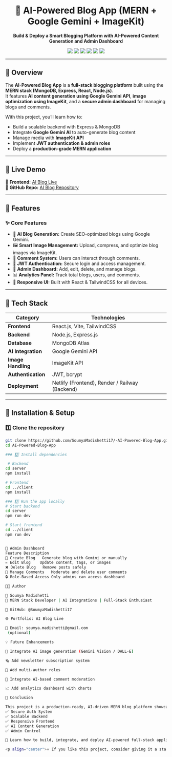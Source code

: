 <!-- Banner -->
<h1 align="center">🧠 AI-Powered Blog App (MERN + Google Gemini + ImageKit)</h1>

<p align="center">
  <b>Build & Deploy a Smart Blogging Platform with AI-Powered Content Generation and Admin Dashboard</b>
</p>

<p align="center">
  <img src="https://img.shields.io/badge/MongoDB-%2347A248.svg?style=for-the-badge&logo=mongodb&logoColor=white" />
  <img src="https://img.shields.io/badge/Express.js-%23000000.svg?style=for-the-badge&logo=express&logoColor=white" />
  <img src="https://img.shields.io/badge/React-%2361DAFB.svg?style=for-the-badge&logo=react&logoColor=black" />
  <img src="https://img.shields.io/badge/Node.js-%23339933.svg?style=for-the-badge&logo=node.js&logoColor=white" />
  <img src="https://img.shields.io/badge/Google%20Gemini-%234285F4.svg?style=for-the-badge&logo=google&logoColor=white" />
  <img src="https://img.shields.io/badge/ImageKit-%230066FF.svg?style=for-the-badge&logo=imagekit&logoColor=white" />
</p>

---

## 🚀 Overview

The **AI-Powered Blog App** is a **full-stack blogging platform** built using the **MERN stack (MongoDB, Express, React, Node.js)**.  
It features **AI content generation using Google Gemini API**, **image optimization using ImageKit**, and a **secure admin dashboard** for managing blogs and comments.  

With this project, you’ll learn how to:
- Build a scalable backend with Express & MongoDB
- Integrate **Google Gemini AI** to auto-generate blog content
- Manage media with **ImageKit API**
- Implement **JWT authentication & admin roles**
- Deploy a **production-grade MERN application**

---

## 🌟 Live Demo

🔗 **Frontend:** [AI Blog Live](https://dynamic-concha-7f7b09.netlify.app/)  
🔗 **GitHub Repo:** [AI Blog Repository](https://github.com/SoumyaMadishetti17/-AI-Powered-Blog-App.git)

---

## 🧩 Features

### ✨ Core Features
- 🧠 **AI Blog Generation:** Create SEO-optimized blogs using Google Gemini.
- 🖼️ **Smart Image Management:** Upload, compress, and optimize blog images via ImageKit.
- 🧾 **Comment System:** Users can interact through comments.
- 🔐 **JWT Authentication:** Secure login and access management.
- 🧰 **Admin Dashboard:** Add, edit, delete, and manage blogs.
- 📊 **Analytics Panel:** Track total blogs, users, and comments.
- 📱 **Responsive UI:** Built with React & TailwindCSS for all devices.

---

## 🧠 Tech Stack

| Category | Technologies |
|-----------|---------------|
| **Frontend** | React.js, Vite, TailwindCSS |
| **Backend** | Node.js, Express.js |
| **Database** | MongoDB Atlas |
| **AI Integration** | Google Gemini API |
| **Image Handling** | ImageKit API |
| **Authentication** | JWT, bcrypt |
| **Deployment** | Netlify (Frontend), Render / Railway (Backend) |

---

## 🧰 Installation & Setup

### 1️⃣ Clone the repository
```bash
git clone https://github.com/SoumyaMadishetti17/-AI-Powered-Blog-App.git
cd AI-Powered-Blog-App

### 2️⃣ Install dependencies

 # Backend
cd server
npm install

# Frontend
cd ../client
npm install

### 3️⃣ Run the app locally
# Start backend
cd server
npm run dev

# Start frontend
cd ../client
npm run dev


🔐 Admin Dashboard
Feature	Description
📝 Create Blog	Generate blog with Gemini or manually
✏️ Edit Blog	Update content, tags, or images
❌ Delete Blog	Remove posts safely
💬 Manage Comments	Moderate and delete user comments
🔒 Role-Based Access	Only admins can access dashboard

🧑‍💻 Author

👤 Soumya Madishetti
💼 MERN Stack Developer | AI Integrations | Full-Stack Enthusiast

📂 GitHub: @SoumyaMadishetti17

🌐 Portfolio: AI Blog Live

📧 Email: soumya.madishetti@gmail.com
 (optional)

💡 Future Enhancements

🧠 Integrate AI image generation (Gemini Vision / DALL·E)

🗞️ Add newsletter subscription system

👥 Add multi-author roles

💬 Integrate AI-based comment moderation

📈 Add analytics dashboard with charts

🏁 Conclusion

This project is a production-ready, AI-driven MERN blog platform showcasing:
✅ Secure Auth System
✅ Scalable Backend
✅ Responsive Frontend
✅ AI Content Generation
✅ Admin Control

🚀 Learn how to build, integrate, and deploy AI-powered full-stack applications with Google Gemini, ImageKit, and the MERN stack — from scratch to production!

<p align="center">⭐ If you like this project, consider giving it a star on GitHub! ⭐</p> 
